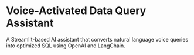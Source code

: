 # Voice-Activated Data Query Assistant

A Streamlit-based AI assistant that converts natural language voice queries into optimized SQL using OpenAI and LangChain.